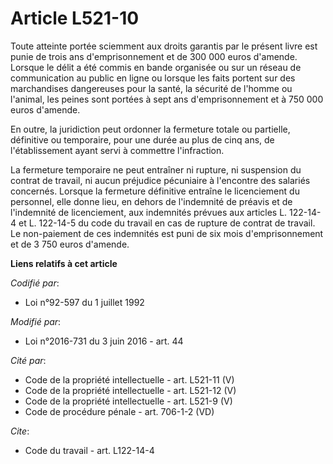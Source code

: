 # Article L521-10

Toute atteinte portée sciemment aux droits garantis par le présent livre est punie de trois ans d'emprisonnement et de 300
000 euros d'amende. Lorsque le délit a été commis en bande organisée ou sur un réseau de communication au public en ligne ou
lorsque les faits portent sur des marchandises dangereuses pour la santé, la sécurité de l'homme ou l'animal, les peines sont
portées à            sept ans d'emprisonnement et à 750 000 euros d'amende. 

En outre, la juridiction peut ordonner la fermeture totale ou partielle, définitive ou temporaire, pour une durée au plus de
cinq ans, de l'établissement ayant servi à commettre l'infraction. 

La fermeture temporaire ne peut entraîner ni rupture, ni suspension du contrat de travail, ni aucun préjudice pécuniaire à
l'encontre des salariés concernés. Lorsque la fermeture définitive entraîne le licenciement du personnel, elle donne lieu, en
dehors de l'indemnité de préavis et de l'indemnité de licenciement, aux indemnités prévues aux articles L. 122-14-4 et L.
122-14-5 du code du travail en cas de rupture de contrat de travail. Le non-paiement de ces indemnités est puni de six mois
d'emprisonnement et de 3 750 euros d'amende.

**Liens relatifs à cet article**

_Codifié par_:

  - Loi n°92-597 du 1 juillet 1992

_Modifié par_:

  - Loi n°2016-731 du 3 juin 2016 - art. 44

_Cité par_:

  - Code de la propriété intellectuelle - art. L521-11 (V)
  - Code de la propriété intellectuelle - art. L521-12 (V)
  - Code de la propriété intellectuelle - art. L521-9 (V)
  - Code de procédure pénale - art. 706-1-2 (VD)

_Cite_:

  - Code du travail - art. L122-14-4
